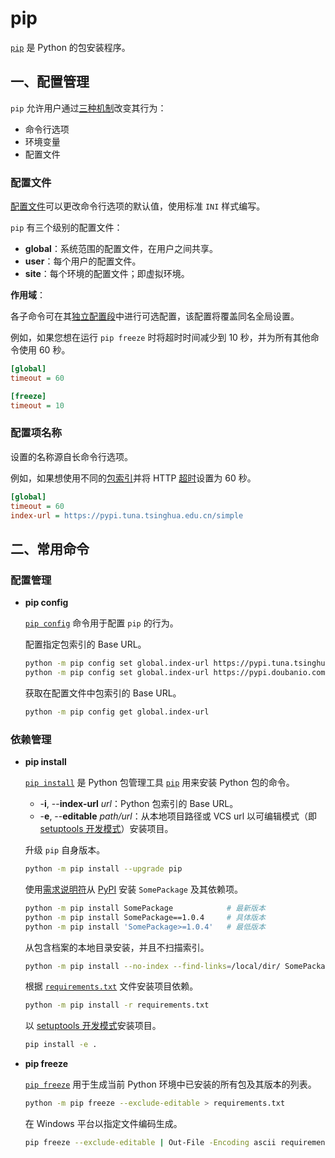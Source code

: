 # pip

[`pip`](https://pip.pypa.io/en/stable/) 是 Python 的包安装程序。

## 一、配置管理

`pip` 允许用户通过[三种机制](https://pip.pypa.io/en/stable/topics/configuration/)改变其行为：

- 命令行选项
- 环境变量
- 配置文件

### 配置文件

[配置文件](https://pip.pypa.io/en/stable/topics/configuration/#configuration-files)可以更改命令行选项的默认值，使用标准 `INI` 样式编写。

`pip` 有三个级别的配置文件：

- **global**：系统范围的配置文件，在用户之间共享。
- **user**：每个用户的配置文件。
- **site**：每个环境的配置文件；即虚拟环境。

**作用域**：

各子命令可在其[独立配置段](https://pip.pypa.io/en/stable/topics/configuration/#per-command-section)中进行可选配置，该配置将覆盖同名全局设置。

例如，如果您想在运行 `pip freeze` 时将超时时间减少到 10 秒，并为所有其他命令使用 60 秒。

```ini
[global]
timeout = 60

[freeze]
timeout = 10
```

### 配置项名称

设置的名称源自长命令行选项。

例如，如果想使用不同的[包索引](https://pip.pypa.io/en/stable/cli/pip_install/#cmdoption-i)并将 HTTP [超时](https://pip.pypa.io/en/stable/cli/pip/#cmdoption-timeout)设置为 60 秒。

```ini
[global]
timeout = 60
index-url = https://pypi.tuna.tsinghua.edu.cn/simple
```

## 二、常用命令

### 配置管理

- **pip config**

  [`pip config`](https://pip.pypa.io/en/stable/cli/pip_config/) 命令用于配置 `pip` 的行为。

  配置指定包索引的 Base URL。

  ```sh
  python -m pip config set global.index-url https://pypi.tuna.tsinghua.edu.cn/simple # 清华
  python -m pip config set global.index-url https://pypi.doubanio.com/simple # 豆瓣
  ```

  获取在配置文件中包索引的 Base URL。

  ```sh
  python -m pip config get global.index-url
  ```

### 依赖管理

- **pip install**

  [`pip install`](https://pip.pypa.io/en/stable/cli/pip_install/) 是 Python 包管理工具 [`pip`](https://pip.pypa.io/en/stable/cli/pip/) 用来安装 Python 包的命令。

  - -**i**, --**index-url** *url*：Python 包索引的 Base URL。
  - -**e**, --**editable** *path/url*：从本地项目路径或 VCS url 以可编辑模式（即 [setuptools 开发模式](https://setuptools.pypa.io/en/latest/userguide/development_mode.html)）安装项目。

  升级 `pip` 自身版本。
  
  ```sh
  python -m pip install --upgrade pip
  ```

  使用[需求说明符](https://pip.pypa.io/en/stable/reference/requirement-specifiers/)从 [PyPI](https://pypi.org/) 安装 `SomePackage` 及其依赖项。
  
  ```sh
  python -m pip install SomePackage            # 最新版本
  python -m pip install SomePackage==1.0.4     # 具体版本
  python -m pip install 'SomePackage>=1.0.4'   # 最低版本
  ```

  从包含档案的本地目录安装，并且不扫描索引。
  
  ```sh
  python -m pip install --no-index --find-links=/local/dir/ SomePackage
  ```
  
  根据 [`requirements.txt`](https://pip.pypa.io/en/stable/reference/requirements-file-format/) 文件安装项目依赖。
  
  ```sh
  python -m pip install -r requirements.txt
  ```

  以 [setuptools 开发模式](https://setuptools.pypa.io/en/latest/userguide/development_mode.html)安装项目。
  
  ```sh
  pip install -e .
  ```

- **pip freeze**

  [`pip freeze`](https://pip.pypa.io/en/stable/cli/pip_freeze/) 用于生成当前 Python 环境中已安装的所有包及其版本的列表。
  
  ```sh
  python -m pip freeze --exclude-editable > requirements.txt
  ```
  
  在 Windows 平台以指定文件编码生成。
  
  ```sh
  pip freeze --exclude-editable | Out-File -Encoding ascii requirements.txt
  ```

